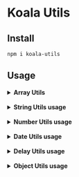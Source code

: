 # Koala Utils

## Install
```bash
npm i koala-utils
```
## Usage
<details>
 <summary><strong>Array Utils</strong></summary>
 
### merge
```bash
let arraySample = [1]
arraySample = koala(arraySample).array<number>()
                                .merge([2])
                                .getValue();

console.log(arraySample);// [1,2]
```
### filter
```bash
let result = koala([
   {teste: 123},
   {teste2: 543}
]).array().filter("123", "teste").getValue();

console.log(result);// [{teste: 123}]
```
### getIndex
```bash
let index = koala([
  {teste: 123},
  {teste: "123"}
]).array().getIndex("teste",123);

console.log(index);// 0
```
### split
```bash
let result = koala([1,2,3,4]).array()
                             .split(2)
                             .getValue();

console.log(result);// [[1,2],[3,4]]
```
### toString
```bash
let result = koala([1,2,3,4]).array()
                             .toString(',')
                             .getValue();

console.log(result);// "1,2,3,4"
```
### orderBy
```bash
let result = koala([
   {date: new Date('2020-06-18')},
   {date: new Date('2020-06-15')},
   {date: new Date('2020-06-17')},
   {date: new Date('2020-06-20')}
]).array().orderBy('date').getValue();

// [
//   {date: new Date('2020-06-15')},
//   {date: new Date('2020-06-17')},
//   {date: new Date('2020-06-18')},
//   {date: new Date('2020-06-20')}
// ]
console.log(result);

//inverse
let result = koala([
   {date: new Date('2020-06-18')},
   {date: new Date('2020-06-15')},
   {date: new Date('2020-06-17')},
   {date: new Date('2020-06-20')}
]).array().orderBy('date',true);

// [
//   {date: new Date('2020-06-20')},
//   {date: new Date('2020-06-18')},
//   {date: new Date('2020-06-17')},
//   {date: new Date('2020-06-15')}
// ]
console.log(result);
```
### toBase64
```bash
let result = koala([
    {nome: 'Teste 1'},
    {nome: 'Teste 2'}
]).array()
  .toBase64()
  .getValue();

console.log(result);// "bm9tZQpUZXN0ZSAxClRlc3RlIDI="
```
### pipe
```bash
let result = koala([
    {proposal: '123'},
    {proposal: '456'},
    {proposal: '789'}
]).array<{proposal: string}>()
  .pipe<number>(objProposta => {
    return parseInt(objProposta.proposal);
  })
  .getValue();

console.log(result);// [123,456,789]
```
### pipeAsync
```bash
let result = (await koala([
    {proposal: '123'},
    {proposal: '456'},
    {proposal: '789'}
]).array<{proposal: string}>()
  .pipeAsync<number>(async objProposta => {
    await KlDelay.waitfor(300);
    return parseInt(objProposta.proposal);
  }))
  .getValue();

console.log(result);// [123,456,789]
```
</details><br>

<details>
 <summary><strong>String Utils usage</strong></summary>
 
### clear
```bash
let result = koala('Olá Mundo').string()
                               .clear()
                               .getValue();

console.log(result);// "Ola Mundo"

let result = koala('Olá Mundo').string()
                               .clear('-')
                               .getValue();

console.log(result);// "Ola-Mundo"
```
### nbl2br
```bash
let result = koala('Olá\nMundo').string()
                                .nbl2br()
                                .getValue();

console.log(result);// "Olá<br/>Mundo"
```
### maskCpf
```bash
let result = koala('47695329037').string()
                                 .maskCpf()
                                 .getValue();

console.log(result);// "476.953.290-37"
```
### toCamelCase
```bash
let result = koala('Olá Mundo').string()
                               .toCamelCase()
                               .getValue();

console.log(result);// "olaMundo"
```
### split
```bash
let result = koala('1,2').string()
                         .split()
                         .getValue();

console.log(result);// ['1', '2']
```
### unmaskCoin
```bash
let result = koala('1.000,00').string()
                              .unmaskCoin()
                              .getValue();

console.log(result);// 1000
```
### random
```bash
let result = koala('').string()
                      .random(4, true, true, true, true)
                      .getValue();

console.log(result);// "4Oa@"
```
### toBase64
```bash
let result = koala('teste').string()
                           .toBase64()
                           .getValue();

console.log(result);// "dGVzdGU="
```
</details><br>

<details>
 <summary><strong>Number Utils usage</strong></summary>
 
### random
```bash
let result = koala(0).number()
                     .random(1000, 2000)
                     .getValue();

console.log(result);// 1389
```
</details><br>

<details>
 <summary><strong>Date Utils usage</strong></summary>
 
### transform
```bash
let result = koala('2020-06-20').date()
                                .format('DD/MM/YYYY')
                                .getValue();

console.log(result);// '20/06/2020'

let result = koala('2020-06-20').date()
                                .format('HH:mm:ss')
                                .getValue();

console.log(result);// '00:00:00'

let result = koala('2020-06-20').date()
                                .format()
                                .getValue();

console.log(result);// '20/06/2020 00:00:00'
```
### add
```bash
let result = koala('2020-01-01').date()
                                .add({qtd: 1, type: 'days'})
                                .getValue();

console.log(result);// Date('2020-01-02')

let result = koala('2020-10-30').date()
                                .add({qtd: 1, type: 'days', ignoreDays: [
                                    KlDateDay.saturday, 
                                    KlDateDay.sunday
                                ])
                                .getValue();

console.log(result);// Date('2020-11-02')
```
### sub
```bash
let result = koala('2020-01-02').date()
                                .sub({qtd: 1, type: 'days'})
                                .getValue();

console.log(result);// Date(''2020-01-01')

let result = koala('2020-10-30').date()
                                .sub({qtd: 1, type: 'days', ignoreDays: [
                                    KlDateDay.saturday, 
                                    KlDateDay.sunday
                                ])
                                .getValue();

console.log(result);// Date('2020-11-23')
```
</details><br>

<details>
 <summary><strong>Delay Utils usage</strong></summary>
 
### waitFor
```bash
public async ForAsyncFunctions(){
    await KlDelay.waitFor(1000); // wait's 1s after to pass new line
    // some code
}
```
</details><br>

<details>
 <summary><strong>Object Utils usage</strong></summary>
 
### merge
```bash
let result = koala({teste: 1}).object()
                              .merge({teste2: 2})
                              .getValue();

console.log(result); // {teste: 1,teste2: 2}
```
### toString
```bash
let result = koala({
    param1: "Hello",
    param2: "World"
}).object().toString(['param1','param2']).getValue();

console.log(result); // "Hello World"
```
</details><br>
